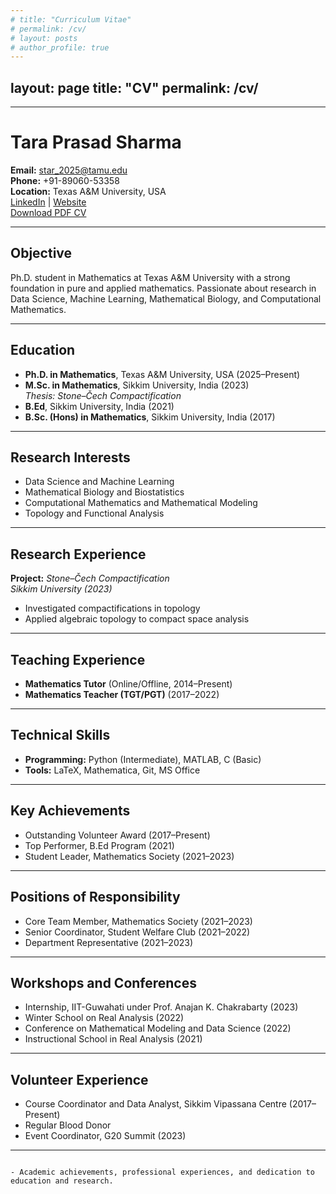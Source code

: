 ```yaml
---
# title: "Curriculum Vitae"
# permalink: /cv/
# layout: posts
# author_profile: true
---
```

layout: page
title: "CV"
permalink: /cv/
---
---

# Tara Prasad Sharma

**Email:** [star_2025@tamu.edu](mailto:star_2025@tamu.edu)  
**Phone:** +91-89060-53358  
**Location:** Texas A&M University, USA  
[LinkedIn](https://linkedin.com/in/taraps) | [Website](https://tarapsharma.github.io)  
[Download PDF CV](TaraPrasadSharma_CV.pdf)

---

## Objective

Ph.D. student in Mathematics at Texas A&M University with a strong foundation in pure and applied mathematics. Passionate about research in Data Science, Machine Learning, Mathematical Biology, and Computational Mathematics.

---

## Education

- **Ph.D. in Mathematics**, Texas A&M University, USA (2025–Present)  
- **M.Sc. in Mathematics**, Sikkim University, India (2023)  
  *Thesis: Stone–Čech Compactification*  
- **B.Ed**, Sikkim University, India (2021)  
- **B.Sc. (Hons) in Mathematics**, Sikkim University, India (2017)  

---

## Research Interests

- Data Science and Machine Learning  
- Mathematical Biology and Biostatistics  
- Computational Mathematics and Mathematical Modeling  
- Topology and Functional Analysis  

---

## Research Experience

**Project:** *Stone–Čech Compactification*  
*Sikkim University (2023)*  
- Investigated compactifications in topology  
- Applied algebraic topology to compact space analysis  

---

## Teaching Experience

- **Mathematics Tutor** (Online/Offline, 2014–Present)  
- **Mathematics Teacher (TGT/PGT)** (2017–2022)  

---

## Technical Skills

- **Programming:** Python (Intermediate), MATLAB, C (Basic)  
- **Tools:** LaTeX, Mathematica, Git, MS Office  

---

## Key Achievements

- Outstanding Volunteer Award (2017–Present)  
- Top Performer, B.Ed Program (2021)  
- Student Leader, Mathematics Society (2021–2023)  

---

## Positions of Responsibility

- Core Team Member, Mathematics Society (2021–2023)  
- Senior Coordinator, Student Welfare Club (2021–2022)  
- Department Representative (2021–2023)  

---

## Workshops and Conferences

- Internship, IIT-Guwahati under Prof. Anajan K. Chakrabarty (2023)  
- Winter School on Real Analysis (2022)  
- Conference on Mathematical Modeling and Data Science (2022)  
- Instructional School in Real Analysis (2021)  

---

## Volunteer Experience

- Course Coordinator and Data Analyst, Sikkim Vipassana Centre (2017–Present)  
- Regular Blood Donor  
- Event Coordinator, G20 Summit (2023)  

---


                                                                                                                                      - Academic achievements, professional experiences, and dedication to education and research.
